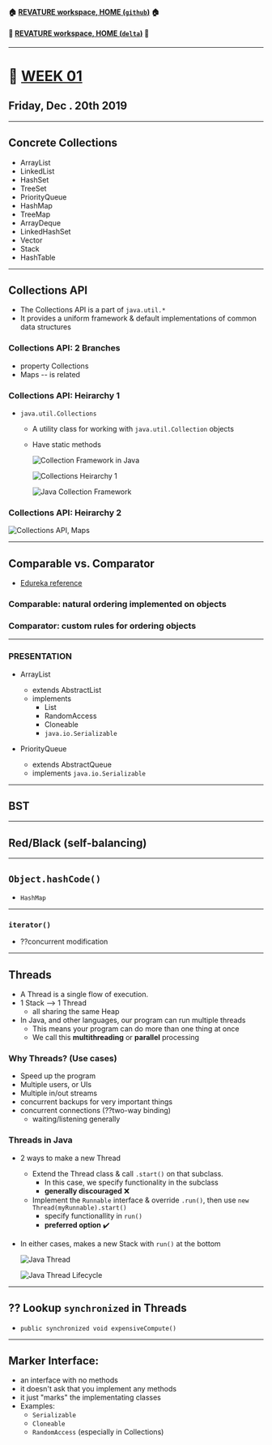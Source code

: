 #### :house: [REVATURE workspace, HOME (`github`)](https://github.com/joedonline/REVATURE__workspace)  :house:
#### :house_with_garden: [REVATURE workspace, HOME (`delta`)](https://github.com/deltachannel/REVATURE__workspace) :house_with_garden:
---
# :calendar: [WEEK 01](https://github.com/joedonline/REVATURE__workspace/tree/master/WEEK__01)
## Friday, Dec . 20th 2019

---
## Concrete Collections
- ArrayList
- LinkedList
- HashSet
- TreeSet
- PriorityQueue
- HashMap
- TreeMap
- ArrayDeque
- LinkedHashSet
- Vector
- Stack
- HashTable

---
## Collections API
- The Collections API is a part of `java.util.*`
- It provides a uniform framework & default implementations of common data structures

### Collections API: 2 Branches
- property Collections
- Maps -- is related

### Collections API: Heirarchy 1
- `java.util.Collections`
  * A utility class for working with `java.util.Collection` objects
  * Have static methods

    ![Collection Framework in Java](01-Collection-framework-hierarchy-in-java.png)

    ![Collections Heirarchy 1](CollectionsHeirarcy1.png)

    ![Java Collection Framework](JavaCollectionFramework.png)

### Collections API: Heirarchy 2

  ![Collections API, Maps](CollectionApi__Maps.png)

---
## Comparable vs. Comparator
- [Edureka reference](https://www.edureka.co/blog/comparable-in-java/)

### Comparable: natural ordering implemented on objects

### Comparator: custom rules for ordering objects

---
### PRESENTATION

- ArrayList
  * extends AbstractList
  * implements
    - List<E>
    - RandomAccess
    - Cloneable
    - `java.io.Serializable`

- PriorityQueue
  * extends AbstractQueue
  * implements `java.io.Serializable`

---
## BST

---
## Red/Black (self-balancing)

---
## `Object.hashCode()`
- `HashMap`

---
### `iterator()`
- ??concurrent modification

---
## Threads
- A Thread is a single flow of execution.
- 1 Stack --> 1 Thread
  * all sharing the same Heap
- In Java, and other languages, our program can run multiple threads
  * This means your program can do more than one thing at once
  * We call this **multithreading** or **parallel** processing

### Why Threads? (Use cases)
- Speed up the program
- Multiple users, or UIs
- Multiple in/out streams
- concurrent backups for very important things
- concurrent connections (??two-way binding)
  * waiting/listening generally

### Threads in Java
- 2 ways to make a new Thread
  * Extend the Thread class & call `.start()` on that subclass.
    - In this case, we specify functionality in the subclass
    - **generally discouraged** :x:
  * Implement the `Runnable` interface & override `.run()`, then use `new Thread(myRunnable).start()`
    - specify functionallity in `run()`
    - **preferred option** :heavy_check_mark:
- In either cases, makes a new Stack with `run()` at the bottom

  ![Java Thread](java_thread_diagram_1.jpg)

  ![Java Thread Lifecycle](Java-Thread-Life-Cycle.png)

---
## ?? Lookup `synchronized` in Threads
- `public synchronized void expensiveCompute()`

---
## Marker Interface:
- an interface with no methods
- it doesn't ask that you implement any methods
- it just "marks" the implementating classes
- Examples:
  * `Serializable`
  * `Cloneable`
  * `RandomAccess` (especially in Collections)
